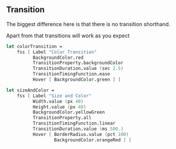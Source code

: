 ## Transition

The biggest difference here is that there is no transition shorthand.

Apart from that transitions will work as you expect

```fsharp
let colorTransition =
    fss [ Label "Color Transition"
          BackgroundColor.red
          TransitionProperty.backgroundColor
          TransitionDuration.value (sec 2.5)
          TransitionTimingFunction.ease
          Hover [ BackgroundColor.green ] ]

```

</example>

```fsharp
let sizeAndColor =
    fss [ Label "Size and Color"
          Width.value (px 40)
          Height.value (px 40)
          BackgroundColor.yellowGreen
          TransitionProperty.all
          TransitionTimingFunction.linear
          TransitionDuration.value (ms 500.)
          Hover [ BorderRadius.value (pct 100)
                  BackgroundColor.orangeRed ] ]

```

</example>

